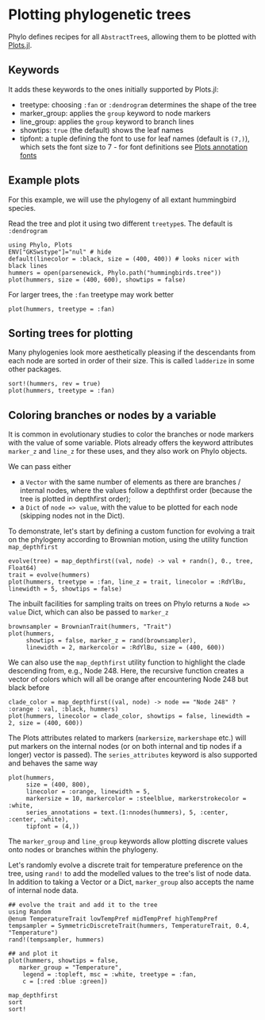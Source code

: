 # Plotting phylogenetic trees

Phylo defines recipes for all `AbstractTree`s, allowing them to be plotted with
 [Plots.jl](https://docs.juliaplots.org/latest).

## Keywords

It adds these keywords to the ones initially supported by Plots.jl:

- treetype: choosing `:fan` or `:dendrogram` determines the shape of the tree
- marker_group: applies the `group` keyword to node markers
- line_group: applies the `group` keyword to branch lines
- showtips: `true` (the default) shows the leaf names
- tipfont: a tuple defining the font to use for leaf names (default is `(7,)`),
which sets the font size to 7 - for font definitions see
[Plots annotation fonts](https://docs.juliaplots.org/latest/generated/gr/#gr-ref20)

## Example plots

For this example, we will use the phylogeny of all extant hummingbird species.

Read the tree and plot it using two different `treetype`s. The
default is `:dendrogram`

```@example plotting
using Phylo, Plots
ENV["GKSwstype"]="nul" # hide
default(linecolor = :black, size = (400, 400)) # looks nicer with black lines
hummers = open(parsenewick, Phylo.path("hummingbirds.tree"))
plot(hummers, size = (400, 600), showtips = false)
```

For larger trees, the `:fan` treetype may work better

```@example plotting
plot(hummers, treetype = :fan)
```

## Sorting trees for plotting

Many phylogenies look more aesthetically pleasing if the descendants from each
node are sorted in order of their size. This is called `ladderize` in some other
packages.

```@example plotting
sort!(hummers, rev = true)
plot(hummers, treetype = :fan)
```

## Coloring branches or nodes by a variable

It is common in evolutionary studies to color the branches or node markers with
the value of some variable. Plots already offers the keyword attributes
`marker_z` and `line_z` for these uses, and they also work on Phylo objects.

We can pass either

- a `Vector` with the same number of elements as there are
branches / internal nodes, where the values follow a depthfirst order
(because the tree is plotted in depthfirst order);
- a `Dict` of `node => value`, with the value to be plotted for each node
(skipping nodes not in the Dict).

To demonstrate, let's start by defining a custom function for evolving a trait
on the phylogeny according to Brownian motion, using the utility function
`map_depthfirst`

```@example plotting
evolve(tree) = map_depthfirst((val, node) -> val + randn(), 0., tree, Float64)
trait = evolve(hummers)
plot(hummers, treetype = :fan, line_z = trait, linecolor = :RdYlBu, linewidth = 5, showtips = false)
```

The inbuilt facilities for sampling traits on trees on Phylo returns a
`Node => value` Dict, which can also be passed to `marker_z`

```@example plotting
brownsampler = BrownianTrait(hummers, "Trait")
plot(hummers, 
     showtips = false, marker_z = rand(brownsampler), 
     linewidth = 2, markercolor = :RdYlBu, size = (400, 600))
```

We can also use the `map_depthfirst` utility function to highlight the clade
descending from, e.g., Node 248. Here, the recursive function creates a vector
of colors which will all be orange after encountering Node 248 but black before

```@example plotting
clade_color = map_depthfirst((val, node) -> node == "Node 248" ? :orange : val, :black, hummers)
plot(hummers, linecolor = clade_color, showtips = false, linewidth = 2, size = (400, 600))
```

The Plots attributes related to markers (`markersize`, `markershape` etc.) will
put markers on the internal nodes (or on both internal and tip nodes if a longer)
vector is passed). The `series_attributes` keyword is also supported and behaves
the same way

```@example plotting
plot(hummers, 
     size = (400, 800), 
     linecolor = :orange, linewidth = 5, 
     markersize = 10, markercolor = :steelblue, markerstrokecolor = :white,
     series_annotations = text.(1:nnodes(hummers), 5, :center, :center, :white),
     tipfont = (4,))
```

The `marker_group` and `line_group` keywords allow plotting discrete values onto
nodes or branches within the phylogeny.

Let's randomly evolve a discrete trait for temperature preference on the tree,
using `rand!` to add the modelled values to the tree's list of node data.
In addition to taking a Vector or a Dict, `marker_group` also accepts the name
of internal node data.

``` @example plotting
## evolve the trait and add it to the tree
using Random
@enum TemperatureTrait lowTempPref midTempPref highTempPref
tempsampler = SymmetricDiscreteTrait(hummers, TemperatureTrait, 0.4, "Temperature")
rand!(tempsampler, hummers)

## and plot it
plot(hummers, showtips = false,
   marker_group = "Temperature",
    legend = :topleft, msc = :white, treetype = :fan,
    c = [:red :blue :green])
```

```@docs
map_depthfirst
sort
sort!
```
